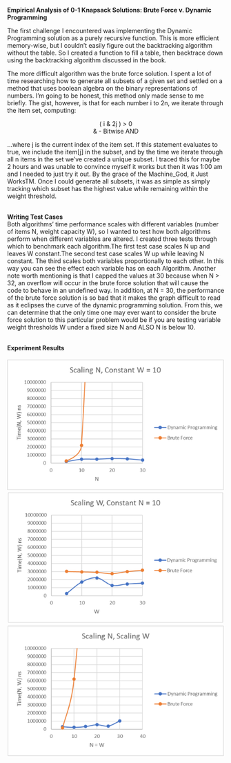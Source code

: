 <b>Empirical Analysis of 0-1 Knapsack Solutions: Brute Force v. Dynamic Programming</b>

The first challenge I encountered was implementing the Dynamic Programming solution as a purely recursive function. This is more efficient memory-wise, but I couldn’t easily figure out the backtracking algorithm without the table. So I created a function to fill a table, then backtrace down using the backtracking algorithm discussed in the book.

The more difficult algorithm was the brute force solution. I spent a lot of time researching how to generate all subsets of a given set and settled on a method that uses boolean algebra on the binary representations of numbers. I’m going to be honest, this method only made sense to me briefly. The gist, however, is that for each number i to 2n, we iterate through the item set, computing:<br>
<p align="center">
( i & 2j ) > 0<br>
& - Bitwise  AND<br>
</p>
…where j is the current index of the item set. If this statement evaluates to true, we include the item[j] in the subset, and by the time we iterate through all n items in the set we’ve created a unique subset. I traced this for maybe 2 hours and was unable to convince myself it works but then it was 1:00 am and I needed to just try it out. By the grace of the Machine_God, it Just WorksTM. Once I could generate all subsets, it was as simple as simply tracking which subset has the highest value while remaining within the weight threshold.<br><br>

<b>Writing Test Cases</b><br>
	Both algorithms’ time performance scales with different variables (number of items N, weight capacity W), so I wanted to test how both algorithms perform when different variables are altered. I created three tests through which to benchmark each algorithm.The first test case scales N up and leaves W constant.The second test case scales W up while leaving N constant. The third scales both variables proportionally to each other. In this way you can see the effect each variable has on each Algorithm. Another note worth mentioning is that I capped the values at 30 because when N > 32, an overflow will occur in the brute force solution that will cause the code to behave in an undefined way. In addition, at N = 30, the performance of the brute force solution is so bad that it makes the graph difficult to read as it eclipses the curve of the dynamic programming solution. From this, we can determine that the only time one may ever want to consider the brute force solution to this particular problem would be if you are testing variable weight thresholds W under a fixed size N and ALSO N is below 10.<br><br>









<b>Experiment Results</b><br><br>
![test1](test1.PNG)
![test2](test2.PNG)
![test3](test3.PNG)







